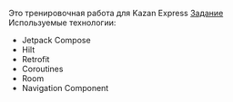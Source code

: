 
Это тренировочная работа для Kazan Express <a href="https://github.com/KazanExpress/android-test-task">Задание</a>
<br>
Используемые технологии: 
- Jetpack Compose
- Hilt
- Retrofit
- Coroutines
- Room
- Navigation Component
